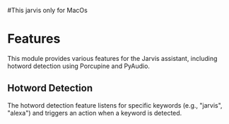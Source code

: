 #This jarvis only for MacOs

# Features

This module provides various features for the Jarvis assistant, including hotword detection using Porcupine and PyAudio.

## Hotword Detection

The hotword detection feature listens for specific keywords (e.g., "jarvis", "alexa") and triggers an action when a keyword is detected.

